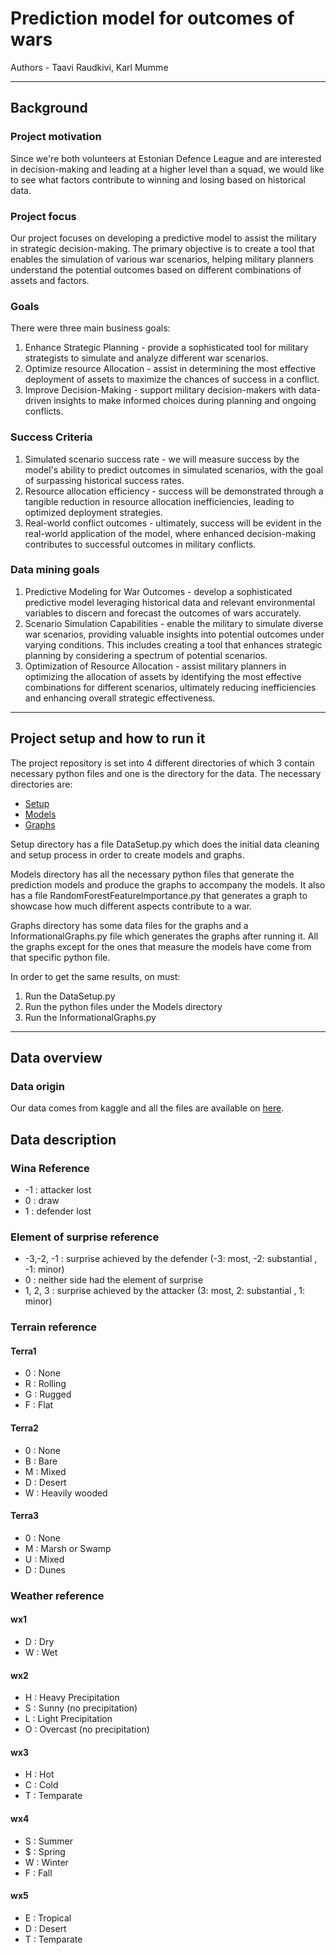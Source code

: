 # Prediction model for outcomes of wars

Authors - Taavi Raudkivi, Karl Mumme

----

## Background

### Project motivation

Since we're both volunteers at Estonian Defence League and are interested in decision-making and leading at a higher level than 
a squad, we would like to see what factors contribute to winning and losing based on historical data.

### Project focus
Our project focuses on developing a predictive model to assist the military in strategic decision-making. The primary objective is to create a tool that enables the simulation of various war scenarios, helping military planners understand the potential outcomes based on
different combinations of assets and factors.

### Goals
There were three main business goals: 
1. Enhance Strategic Planning - provide a sophisticated tool for military strategists to simulate and analyze different war scenarios.
2. Optimize resource Allocation - assist in determining the most effective deployment of assets to maximize the chances of success in a conflict.
3. Improve Decision-Making - support military decision-makers with data-driven insights
to make informed choices during planning and ongoing conflicts.

### Success Criteria

1. Simulated scenario success rate - we will measure success by the model's ability to predict outcomes in simulated scenarios, with the goal of surpassing historical success rates.
2. Resource allocation efficiency - success will be demonstrated through a tangible reduction in resource allocation inefficiencies, leading to optimized deployment strategies.
3. Real-world conflict outcomes - ultimately, success will be evident in the real-world application of the model, where enhanced decision-making contributes to successful outcomes in
military conflicts.

### Data mining goals

1. Predictive Modeling for War Outcomes - develop a sophisticated predictive model leveraging historical data and relevant environmental variables to discern and forecast the outcomes of wars accurately.
2. Scenario Simulation Capabilities - enable the military to simulate diverse war scenarios, providing valuable insights into potential outcomes under varying conditions. This includes creating a tool that enhances strategic planning by considering a spectrum of potential scenarios.
3. Optimization of Resource Allocation - assist military planners in optimizing the allocation of assets by identifying the most effective combinations for different scenarios, ultimately
reducing inefficiencies and enhancing overall strategic effectiveness.

----

## Project setup and how to run it

The project repository is set into 4 different directories of which 3 contain necessary python files and one is the directory for the data.
The necessary directories are:
* [Setup](https://github.com/TaaviStone/predict-war-outcomes/tree/main/setup)
* [Models](https://github.com/TaaviStone/predict-war-outcomes/tree/main/Models)
* [Graphs](https://github.com/TaaviStone/predict-war-outcomes/tree/main/Graphs)


Setup directory has a file DataSetup.py which does the initial data cleaning and setup process in order to create models and graphs.

Models directory has all the necessary python files that generate the prediction models and produce the graphs to accompany the models.
It also has a file RandomForestFeatureImportance.py that generates a graph to showcase how much different aspects contribute to a war.

Graphs directory has some data files for the graphs and a InformationalGraphs.py file which generates the graphs after running it. 
All the graphs except for the ones that measure the models have come from that specific python file.

In order to get the same results, on must:
1. Run the DataSetup.py
2. Run the python files under the Models directory
3. Run the InformationalGraphs.py

----
## Data overview

### Data origin
Our data comes from kaggle and all the files are available on [here](https://www.kaggle.com/datasets/residentmario/database-of-battles).

## Data description

### Wina Reference
* -1 : attacker lost
* 0 : draw
* 1 : defender lost

### Element of surprise reference
* -3,-2, -1 : surprise achieved by the defender (-3: most, -2: substantial , -1: minor)
* 0 : neither side had the element of surprise
* 1, 2, 3 : surprise achieved by the attacker (3: most, 2: substantial , 1: minor)

### Terrain reference
#### Terra1
* 0 : None
* R : Rolling
* G : Rugged
* F : Flat

#### Terra2
* 0 : None
* B : Bare
* M : Mixed
* D : Desert
* W : Heavily wooded

#### Terra3
* 0 : None
* M : Marsh or Swamp
* U : Mixed
* D : Dunes

### Weather reference
#### wx1
* D : Dry
* W : Wet

#### wx2
* H : Heavy Precipitation
* S : Sunny (no precipitation)
* L : Light Precipitation
* O : Overcast (no precipitation)

#### wx3
* H : Hot
* C : Cold
* T : Temparate

#### wx4
* S : Summer
* $ : Spring
* W : Winter
* F : Fall

#### wx5
* E : Tropical
* D : Desert
* T : Temparate


